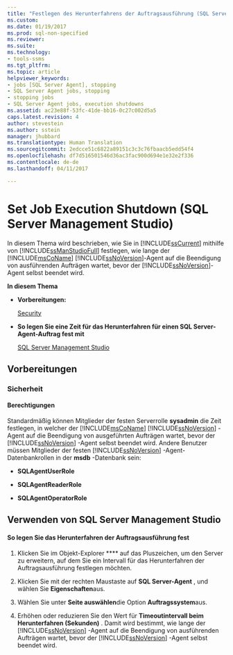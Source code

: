 ```yaml
---
title: "Festlegen des Herunterfahrens der Auftragsausführung (SQL Server Management Studio) | Microsoft-Dokumentation"
ms.custom: 
ms.date: 01/19/2017
ms.prod: sql-non-specified
ms.reviewer: 
ms.suite: 
ms.technology:
- tools-ssms
ms.tgt_pltfrm: 
ms.topic: article
helpviewer_keywords:
- jobs [SQL Server Agent], stopping
- SQL Server Agent jobs, stopping
- stopping jobs
- SQL Server Agent jobs, execution shutdowns
ms.assetid: ac23e88f-53fc-41de-bb16-0c27c002d5a5
caps.latest.revision: 4
author: stevestein
ms.author: sstein
manager: jhubbard
ms.translationtype: Human Translation
ms.sourcegitcommit: 2edcce51c6822a89151c3c3c76fbaacb5edd54f4
ms.openlocfilehash: df7d516501546d36ac3fac900d694e1e32e2f336
ms.contentlocale: de-de
ms.lasthandoff: 04/11/2017

---
```

# <a name="set-job-execution-shutdown-sql-server-management-studio"></a>Set Job Execution Shutdown (SQL Server Management Studio)
In diesem Thema wird beschrieben, wie Sie in [!INCLUDE[ssCurrent](../../includes/sscurrent_md.md)] mithilfe von [!INCLUDE[ssManStudioFull](../../includes/ssmanstudiofull_md.md)] festlegen, wie lange der [!INCLUDE[msCoName](../../includes/msconame_md.md)] [!INCLUDE[ssNoVersion](../../includes/ssnoversion_md.md)]-Agent auf die Beendigung von ausführenden Aufträgen wartet, bevor der [!INCLUDE[ssNoVersion](../../includes/ssnoversion_md.md)]-Agent selbst beendet wird.  
  
**In diesem Thema**  
  
-   **Vorbereitungen:**  
  
    [Security](#Security)  
  
-   **So legen Sie eine Zeit für das Herunterfahren für einen SQL Server-Agent-Auftrag fest mit**  
  
    [SQL Server Management Studio](#SSMSProcedure)  
  
## <a name="BeforeYouBegin"></a>Vorbereitungen  
  
### <a name="Security"></a>Sicherheit  
  
#### <a name="Permissions"></a>Berechtigungen  
Standardmäßig können Mitglieder der festen Serverrolle **sysadmin** die Zeit festlegen, in welcher der [!INCLUDE[msCoName](../../includes/msconame_md.md)] [!INCLUDE[ssNoVersion](../../includes/ssnoversion_md.md)] -Agent auf die Beendigung von ausgeführten Aufträgen wartet, bevor der [!INCLUDE[ssNoVersion](../../includes/ssnoversion_md.md)] -Agent selbst beendet wird. Andere Benutzer müssen Mitglieder der festen [!INCLUDE[ssNoVersion](../../includes/ssnoversion_md.md)] -Agent-Datenbankrollen in der **msdb** -Datenbank sein:  
  
-   **SQLAgentUserRole**  
  
-   **SQLAgentReaderRole**  
  
-   **SQLAgentOperatorRole**  
  
## <a name="SSMSProcedure"></a>Verwenden von SQL Server Management Studio  
  
#### <a name="to-set-job-execution-shutdown"></a>So legen Sie das Herunterfahren der Auftragsausführung fest  
  
1.  Klicken Sie im Objekt-Explorer **** auf das Pluszeichen, um den Server zu erweitern, auf dem Sie ein Intervall für das Herunterfahren der Auftragsausführung festlegen möchten.  
  
2.  Klicken Sie mit der rechten Maustaste auf **SQL Server-Agent** , und wählen Sie **Eigenschaften**aus.  
  
3.  Wählen Sie unter **Seite auswählen**die Option **Auftragssystem**aus.  
  
4.  Erhöhen oder reduzieren Sie den Wert für **Timeoutintervall beim Herunterfahren (Sekunden)** . Damit wird bestimmt, wie lange der [!INCLUDE[ssNoVersion](../../includes/ssnoversion_md.md)] -Agent auf die Beendigung von ausführenden Aufträgen wartet, bevor der [!INCLUDE[ssNoVersion](../../includes/ssnoversion_md.md)] -Agent selbst beendet wird.  
  

